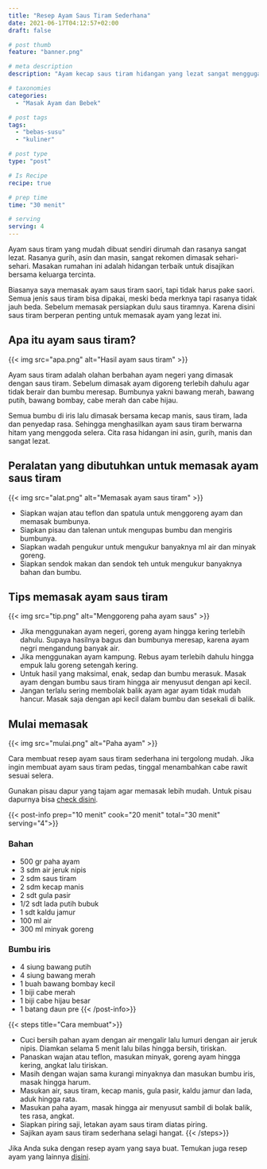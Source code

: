 ```yaml
---
title: "Resep Ayam Saus Tiram Sederhana"
date: 2021-06-17T04:12:57+02:00
draft: false

# post thumb
feature: "banner.png"

# meta description
description: "Ayam kecap saus tiram hidangan yang lezat sangat menggugah selera. Jika bosan dengan masakan ayam, bisa cobain resep yang nampol satu ini."

# taxonomies
categories:
  - "Masak Ayam dan Bebek"

# post tags
tags:
  - "bebas-susu"
  - "kuliner"

# post type
type: "post"

# Is Recipe
recipe: true

# prep time
time: "30 menit"

# serving
serving: 4
---
```

Ayam saus tiram yang mudah dibuat sendiri dirumah dan rasanya sangat lezat. Rasanya gurih, asin dan masin, sangat rekomen dimasak sehari-sehari. Masakan rumahan ini adalah hidangan terbaik untuk disajikan bersama keluarga tercinta.

Biasanya saya memasak ayam saus tiram saori, tapi tidak harus pake saori. Semua jenis saus tiram bisa dipakai, meski beda merknya tapi rasanya tidak jauh beda. Sebelum memasak persiapkan dulu saus tiramnya. Karena disini saus tiram berperan penting untuk memasak ayam yang lezat ini.

## Apa itu ayam saus tiram?

{{< img src="apa.png" alt="Hasil ayam saus tiram" >}}

Ayam saus tiram adalah olahan berbahan ayam negeri yang dimasak dengan saus tiram. Sebelum dimasak ayam digoreng terlebih dahulu agar tidak berair dan bumbu meresap. Bumbunya yakni bawang merah, bawang putih, bawang bombay, cabe merah dan cabe hijau.

Semua bumbu di iris lalu dimasak bersama kecap manis, saus tiram, lada dan penyedap rasa. Sehingga menghasilkan ayam saus tiram berwarna hitam yang menggoda selera. Cita rasa hidangan ini asin, gurih, manis dan sangat lezat.

## Peralatan yang dibutuhkan untuk memasak ayam saus tiram

{{< img src="alat.png" alt="Memasak ayam saus tiram" >}}

-   Siapkan wajan atau teflon dan spatula untuk menggoreng ayam dan memasak bumbunya.
-   Siapkan pisau dan talenan untuk mengupas bumbu dan mengiris bumbunya.
-   Siapkan wadah pengukur untuk mengukur banyaknya ml air dan minyak goreng.
-   Siapkan sendok makan dan sendok teh untuk mengukur banyaknya bahan dan bumbu.

## Tips memasak ayam saus tiram

{{< img src="tip.png" alt="Menggoreng paha ayam saus" >}}

-   Jika menggunakan ayam negeri, goreng ayam hingga kering terlebih dahulu. Supaya hasilnya bagus dan bumbunya meresap, karena ayam negri mengandung banyak air.
-   Jika menggunakan ayam kampung. Rebus ayam terlebih dahulu hingga empuk lalu goreng setengah kering.
-   Untuk hasil yang maksimal, enak, sedap dan bumbu merasuk. Masak ayam dengan bumbu saus tiram hingga air menyusut dengan api kecil.
-   Jangan terlalu sering membolak balik ayam agar ayam tidak mudah hancur. Masak saja dengan api kecil dalam bumbu dan sesekali di balik.

## Mulai memasak

{{< img src="mulai.png" alt="Paha ayam" >}}

Cara membuat resep ayam saus tiram sederhana ini tergolong mudah. Jika ingin membuat ayam saus tiram pedas, tinggal menambahkan cabe rawit sesuai selera.

Gunakan pisau dapur yang tajam agar memasak lebih mudah. Untuk pisau dapurnya bisa [check disini](https://s.click.aliexpress.com/e/_AeB8hl).

{{< post-info prep="10 menit" cook="20 menit" total="30 menit" serving="4">}}

### Bahan

-   500 gr paha ayam
-   3 sdm air jeruk nipis
-   2 sdm saus tiram
-   2 sdm kecap manis
-   2 sdt gula pasir
-   1/2 sdt lada putih bubuk
-   1 sdt kaldu jamur
-   100 ml air
-   300 ml minyak goreng

### Bumbu iris

-   4 siung bawang putih
-   4 siung bawang merah
-   1 buah bawang bombay kecil
-   1 biji cabe merah
-   1 biji cabe hijau besar
-   1 batang daun pre
{{< /post-info>}}

{{< steps title="Cara membuat">}}
-   Cuci bersih pahan ayam dengan air mengalir lalu lumuri dengan air jeruk nipis. Diamkan selama 5 menit lalu bilas hingga bersih, tiriskan.
-   Panaskan wajan atau teflon, masukan minyak, goreng ayam hingga kering, angkat lalu tiriskan.
-   Masih dengan wajan sama kurangi minyaknya dan masukan bumbu iris, masak hingga harum.
-   Masukan air, saus tiram, kecap manis, gula pasir, kaldu jamur dan lada, aduk hingga rata.
-   Masukan paha ayam, masak hingga air menyusut sambil di bolak balik, tes rasa, angkat.
-   Siapkan piring saji, letakan ayam saus tiram diatas piring.
-   Sajikan ayam saus tiram sederhana selagi hangat.
{{< /steps>}}

Jika Anda suka dengan resep ayam yang saya buat. Temukan juga resep ayam yang lainnya [disini](/categories/masak-ayam-dan-bebek/).